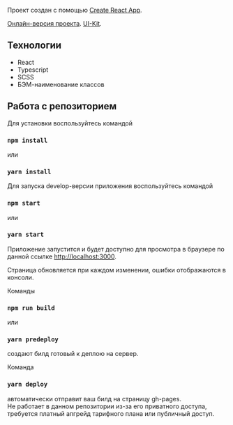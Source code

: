 Проект создан с помощью [Create React App](https://github.com/facebook/create-react-app).

[Онлайн-версия проекта](https://nicaean-securities.000webhostapp.com).
[UI-Kit](https://nicaean-securities.000webhostapp.com/ui-kit.html).

## Технологии

- React
- Typescript
- SCSS
- БЭМ-наименование классов

## Работа с репозиторием

Для установки воспользуйтесь командой

### `npm install`

или 

### `yarn install`

Для запуска develop-версии приложения воспользуйтесь командой

### `npm start`

или 

### `yarn start`

Приложение запустится и будет доступно для просмотра
 в браузере по данной ссылке [http://localhost:3000](http://localhost:3000).

Страница обновляется при каждом изменении, ошибки отображаются в консоли.

Команды

### `npm run build`

или

### `yarn predeploy`

создают билд готовый к деплою на сервер.

Команда

### `yarn deploy`

автоматически отправит ваш билд на страницу gh-pages.<br>
Не работает в данном репозитории из-за его приватного доступа, требуется платный апгрейд тарифного плана или публичный доступ.
